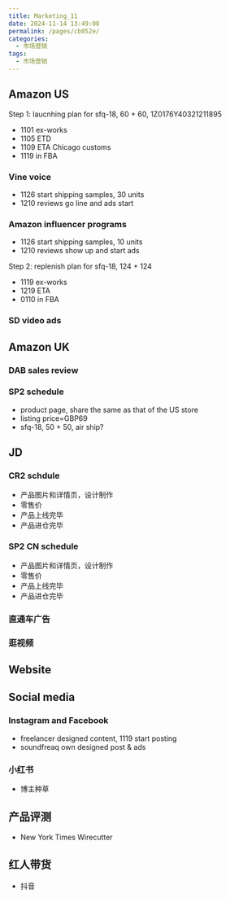 ```yaml
---
title: Marketing_11
date: 2024-11-14 13:49:08
permalink: /pages/cb052e/
categories: 
  - 市场营销
tags: 
  - 市场营销
---
```


## Amazon US

Step 1:
laucnhing plan for sfq-18, 60 + 60, 1Z0176Y40321211895

- 1101 ex-works
- 1105 ETD
- 1109 ETA Chicago customs
- 1119 in FBA

### Vine voice

- 1126 start shipping samples, 30 units
- 1210 reviews go line and ads start

### Amazon influencer programs

- 1126 start shipping samples, 10 units
- 1210 reviews show up and start ads

Step 2:
replenish plan for sfq-18, 124 + 124

- 1119 ex-works
- 1219 ETA
- 0110 in FBA

### SD video ads

## Amazon UK

### DAB sales review

### SP2 schedule

- product page, share the same as that of the US store
- listing price=GBP69
- sfq-18, 50 + 50, air ship?

## JD

### CR2 schdule

- 产品图片和详情页，设计制作
- 零售价
- 产品上线完毕
- 产品进仓完毕

### SP2 CN schedule

- 产品图片和详情页，设计制作
- 零售价
- 产品上线完毕
- 产品进仓完毕

### 直通车广告

### 逛视频

## Website

## Social media

### Instagram and Facebook

- freelancer designed content, 1119 start posting
- soundfreaq own designed post & ads

### 小红书

- 博主种草

## 产品评测

- New York Times Wirecutter

## 红人带货

- 抖音
